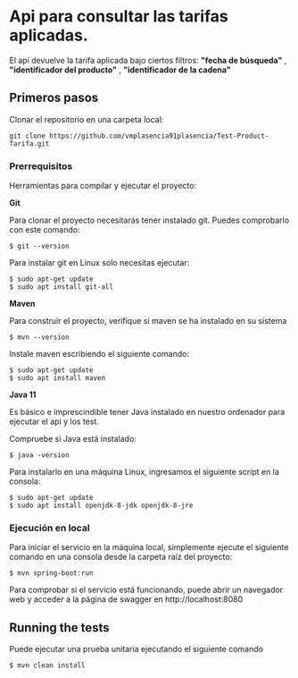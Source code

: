 # Api para consultar las tarifas aplicadas.

El api devuelve la tarifa aplicada bajo ciertos filtros: **"fecha de búsqueda"** , **"identificador del producto"**
, **"identificador de la cadena"**

## Primeros pasos

Clonar el repositorio en una carpeta local:

```
git clone https://github.com/vmplasencia91plasencia/Test-Product-Tarifa.git
```

### Prerrequisitos

Herramientas para compilar y ejecutar el proyecto:

**Git**

Para clonar el proyecto necesitarás tener instalado git. Puedes comprobarlo con este comando:

```
$ git --version
```

Para instalar git en Linux solo necesitas ejecutar:

```
$ sudo apt-get update
$ sudo apt install git-all
```

**Maven**

Para construir el proyecto, verifique si maven se ha instalado en su sistema

```
$ mvn --version
```

Instale maven escribiendo el siguiente comando:

```
$ sudo apt-get update
$ sudo apt install maven
```

**Java 11**

Es básico e imprescindible tener Java instalado en nuestro ordenador para ejecutar el api y los test.

Compruebe si Java está instalado:

```
$ java -version
```

Para instalarlo en una máquina Linux, ingresamos el siguiente script en la consola:

```
$ sudo apt-get update
$ sudo apt install openjdk-8-jdk openjdk-8-jre
```

### Ejecución en local

Para iniciar el servicio en la máquina local, simplemente ejecute el siguiente comando en una consola desde la carpeta
raíz del proyecto:

```
$ mvn spring-boot:run
```

Para comprobar si el servicio está funcionando, puede abrir un navegador web y acceder a la página de swagger
en http://localhost:8080

## Running the tests

Puede ejecutar una prueba unitaria ejecutando el siguiente comando

```
$ mvn clean install 
```


 

